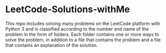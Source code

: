 # LeetCode-Solutions-withMe
This repo includes solving many problems on the LeetCode platform with Python 3 and is classified according to the number and name of the problem in the form of folders. Each folder contains one or more ways to solve the problem, in addition to a file that contains the problem and a file that contains an explanation of the solution.
